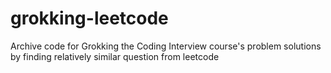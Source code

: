 # grokking-leetcode
Archive code for Grokking the Coding Interview course's problem solutions by finding relatively similar question from leetcode 
